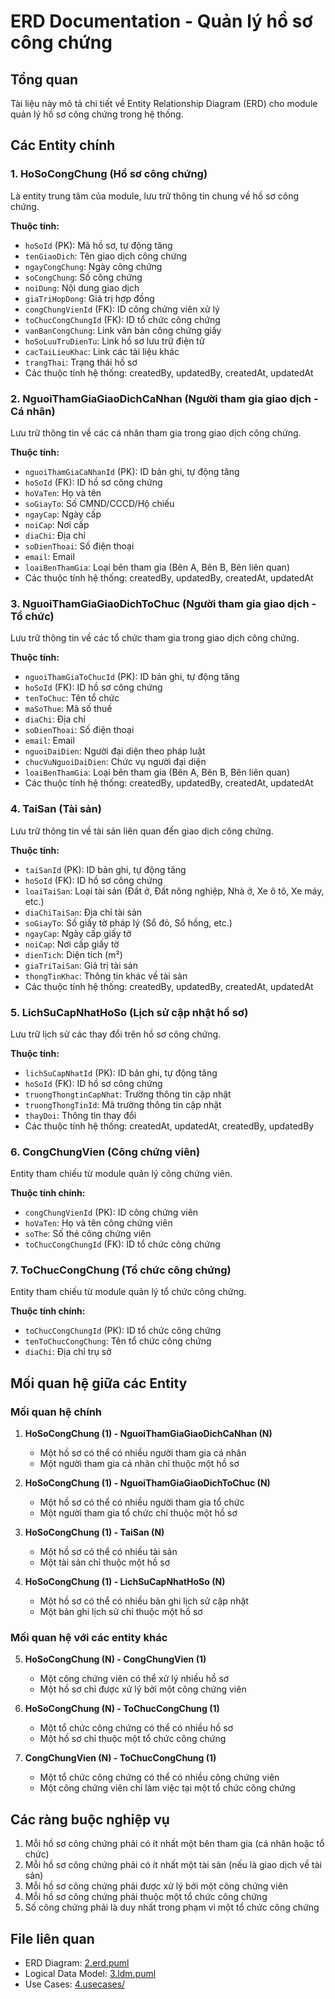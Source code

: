 # ERD Documentation - Quản lý hồ sơ công chứng

## Tổng quan
Tài liệu này mô tả chi tiết về Entity Relationship Diagram (ERD) cho module quản lý hồ sơ công chứng trong hệ thống.

## Các Entity chính

### 1. HoSoCongChung (Hồ sơ công chứng)
Là entity trung tâm của module, lưu trữ thông tin chung về hồ sơ công chứng.

**Thuộc tính:**
- `hoSoId` (PK): Mã hồ sơ, tự động tăng
- `tenGiaoDich`: Tên giao dịch công chứng
- `ngayCongChung`: Ngày công chứng
- `soCongChung`: Số công chứng
- `noiDung`: Nội dung giao dịch
- `giaTriHopDong`: Giá trị hợp đồng
- `congChungVienId` (FK): ID công chứng viên xử lý
- `toChucCongChungId` (FK): ID tổ chức công chứng
- `vanBanCongChung`: Link văn bản công chứng giấy
- `hoSoLuuTruDienTu`: Link hồ sơ lưu trữ điện tử
- `cacTaiLieuKhac`: Link các tài liệu khác
- `trangThai`: Trạng thái hồ sơ
- Các thuộc tính hệ thống: createdBy, updatedBy, createdAt, updatedAt

### 2. NguoiThamGiaGiaoDichCaNhan (Người tham gia giao dịch - Cá nhân)
Lưu trữ thông tin về các cá nhân tham gia trong giao dịch công chứng.

**Thuộc tính:**
- `nguoiThamGiaCaNhanId` (PK): ID bản ghi, tự động tăng
- `hoSoId` (FK): ID hồ sơ công chứng
- `hoVaTen`: Họ và tên
- `soGiayTo`: Số CMND/CCCD/Hộ chiếu
- `ngayCap`: Ngày cấp
- `noiCap`: Nơi cấp
- `diaChi`: Địa chỉ
- `soDienThoai`: Số điện thoại
- `email`: Email
- `loaiBenThamGia`: Loại bên tham gia (Bên A, Bên B, Bên liên quan)
- Các thuộc tính hệ thống: createdBy, updatedBy, createdAt, updatedAt

### 3. NguoiThamGiaGiaoDichToChuc (Người tham gia giao dịch - Tổ chức)
Lưu trữ thông tin về các tổ chức tham gia trong giao dịch công chứng.

**Thuộc tính:**
- `nguoiThamGiaToChucId` (PK): ID bản ghi, tự động tăng
- `hoSoId` (FK): ID hồ sơ công chứng
- `tenToChuc`: Tên tổ chức
- `maSoThue`: Mã số thuế
- `diaChi`: Địa chỉ
- `soDienThoai`: Số điện thoại
- `email`: Email
- `nguoiDaiDien`: Người đại diện theo pháp luật
- `chucVuNguoiDaiDien`: Chức vụ người đại diện
- `loaiBenThamGia`: Loại bên tham gia (Bên A, Bên B, Bên liên quan)
- Các thuộc tính hệ thống: createdBy, updatedBy, createdAt, updatedAt

### 4. TaiSan (Tài sản)
Lưu trữ thông tin về tài sản liên quan đến giao dịch công chứng.

**Thuộc tính:**
- `taiSanId` (PK): ID bản ghi, tự động tăng
- `hoSoId` (FK): ID hồ sơ công chứng
- `loaiTaiSan`: Loại tài sản (Đất ở, Đất nông nghiệp, Nhà ở, Xe ô tô, Xe máy, etc.)
- `diaChiTaiSan`: Địa chỉ tài sản
- `soGiayTo`: Số giấy tờ pháp lý (Sổ đỏ, Sổ hồng, etc.)
- `ngayCap`: Ngày cấp giấy tờ
- `noiCap`: Nơi cấp giấy tờ
- `dienTich`: Diện tích (m²)
- `giaTriTaiSan`: Giá trị tài sản
- `thongTinKhac`: Thông tin khác về tài sản
- Các thuộc tính hệ thống: createdBy, updatedBy, createdAt, updatedAt

### 5. LichSuCapNhatHoSo (Lịch sử cập nhật hồ sơ)
Lưu trữ lịch sử các thay đổi trên hồ sơ công chứng.

**Thuộc tính:**
- `lichSuCapNhatId` (PK): ID bản ghi, tự động tăng
- `hoSoId` (FK): ID hồ sơ công chứng
- `truongThongtinCapNhat`: Trường thông tin cập nhật
- `truongThongTinId`: Mã trường thông tin cập nhật
- `thayDoi`: Thông tin thay đổi
- Các thuộc tính hệ thống: createdAt, updatedAt, createdBy, updatedBy

### 6. CongChungVien (Công chứng viên)
Entity tham chiếu từ module quản lý công chứng viên.

**Thuộc tính chính:**
- `congChungVienId` (PK): ID công chứng viên
- `hoVaTen`: Họ và tên công chứng viên
- `soThe`: Số thẻ công chứng viên
- `toChucCongChungId` (FK): ID tổ chức công chứng

### 7. ToChucCongChung (Tổ chức công chứng)
Entity tham chiếu từ module quản lý tổ chức công chứng.

**Thuộc tính chính:**
- `toChucCongChungId` (PK): ID tổ chức công chứng
- `tenToChucCongChung`: Tên tổ chức công chứng
- `diaChi`: Địa chỉ trụ sở

## Mối quan hệ giữa các Entity

### Mối quan hệ chính
1. **HoSoCongChung (1) - NguoiThamGiaGiaoDichCaNhan (N)**
   - Một hồ sơ có thể có nhiều người tham gia cá nhân
   - Một người tham gia cá nhân chỉ thuộc một hồ sơ

2. **HoSoCongChung (1) - NguoiThamGiaGiaoDichToChuc (N)**
   - Một hồ sơ có thể có nhiều người tham gia tổ chức
   - Một người tham gia tổ chức chỉ thuộc một hồ sơ

3. **HoSoCongChung (1) - TaiSan (N)**
   - Một hồ sơ có thể có nhiều tài sản
   - Một tài sản chỉ thuộc một hồ sơ

4. **HoSoCongChung (1) - LichSuCapNhatHoSo (N)**
   - Một hồ sơ có thể có nhiều bản ghi lịch sử cập nhật
   - Một bản ghi lịch sử chỉ thuộc một hồ sơ

### Mối quan hệ với các entity khác
5. **HoSoCongChung (N) - CongChungVien (1)**
   - Một công chứng viên có thể xử lý nhiều hồ sơ
   - Một hồ sơ chỉ được xử lý bởi một công chứng viên

6. **HoSoCongChung (N) - ToChucCongChung (1)**
   - Một tổ chức công chứng có thể có nhiều hồ sơ
   - Một hồ sơ chỉ thuộc một tổ chức công chứng

7. **CongChungVien (N) - ToChucCongChung (1)**
   - Một tổ chức công chứng có thể có nhiều công chứng viên
   - Một công chứng viên chỉ làm việc tại một tổ chức công chứng

## Các ràng buộc nghiệp vụ
1. Mỗi hồ sơ công chứng phải có ít nhất một bên tham gia (cá nhân hoặc tổ chức)
2. Mỗi hồ sơ công chứng phải có ít nhất một tài sản (nếu là giao dịch về tài sản)
3. Mỗi hồ sơ công chứng phải được xử lý bởi một công chứng viên
4. Mỗi hồ sơ công chứng phải thuộc một tổ chức công chứng
5. Số công chứng phải là duy nhất trong phạm vi một tổ chức công chứng

## File liên quan
- ERD Diagram: [2.erd.puml](2.erd.puml)
- Logical Data Model: [3.ldm.puml](3.ldm.puml)
- Use Cases: [4.usecases/](4.usecases/)
